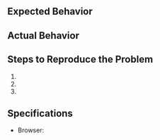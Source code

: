 ## Expected Behavior

## Actual Behavior

## Steps to Reproduce the Problem

1.
2.
3.

## Specifications

- Browser:
